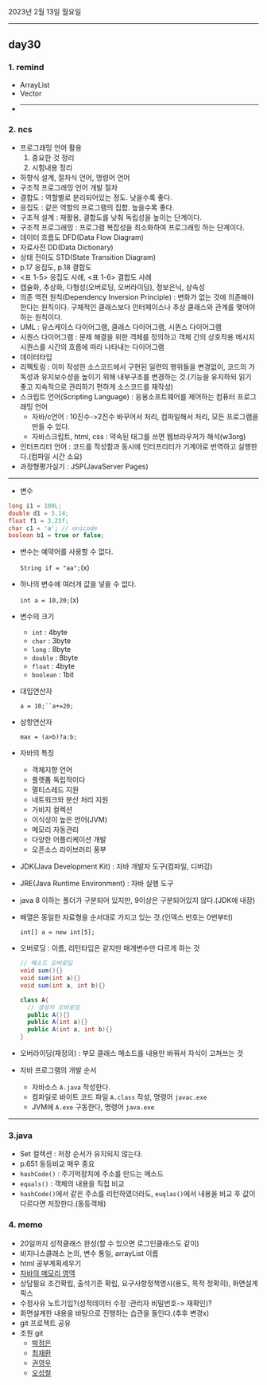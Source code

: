 2023년 2월 13일 월요일

---

## day30

### 1. remind

- ArrayList
- Vector
- ***

### 2. ncs

- 프로그래밍 언어 활용
  1. 중요한 것 정리
  2. 시험내용 정리
- 하향식 설계, 절차식 언어, 명령어 언어
- 구조적 프로그래밍 언어 개발 절차
- 결합도 : 역할별로 분리되어있는 정도. 낮을수록 좋다.
- 응집도 : 같은 역할의 프로그램의 집합. 높을수록 좋다.
- 구조적 설계 : 재활용, 결합도를 낮춰 독립성을 높이는 단계이다.
- 구조적 프로그래밍 : 프로그램 복잡성을 최소화하여 프로그래밍 하는 단계이다.
- 데이터 흐름도 DFD(Data Flow Diagram)
- 자료사전 DD(Data Dictionary)
- 상태 전이도 STD(State Transition Diagram)
- p.17 응집도, p.18 결합도
- <표 1-5> 응집도 사례, <표 1-6> 결합도 사례
- 캡슐화, 추상화, 다형성(오버로딩, 오버라이딩), 정보은닉, 상속성
- 의존 역전 원칙(Dependency Inversion Principle) : 변화가 없는 것에 의존해야 한다는 원칙이다. 구체적인 클래스보다 인터페이스나 추상 클래스와 관계를 맺어야 하는 원칙이다.
- UML : 유스케이스 다이어그램, 클래스 다이어그램, 시퀀스 다이어그램
- 시퀀스 다이어그램 : 문제 해결을 위한 객체를 정의하고 객체 간의 상호작용 메시지 시퀀스를 시간의 흐름에 따라 나타내는 다이어그램
- 데이터타입
- 리펙토링 : 이미 작성한 소스코드에서 구현된 일련의 행위들을 변경없이, 코드의 가독성과 유지보수성을 높이기 위해 내부구조를 변경하는 것.(기능을 유지하되 읽기 좋고 지속적으로 관리하기 편하게 소스코드를 재작성)
- 스크립트 언어(Scripting Language) : 응용소프트웨어를 제어하는 컴퓨터 프로그래밍 언어
  - 자바/c언어 : 10진수->2진수 바꾸어서 처리, 컴파일해서 처리, 모든 프로그램을 만들 수 있다.
  - 자바스크립트, html, css : 약속된 태그를 쓰면 웹브라우저가 해석(w3org)
- 인터프리터 언어 : 코드를 작성함과 동시에 인터프리터가 기계어로 번역하고 실행한다.(컴파일 시간 소요)
- 과정형평가실기 : JSP(JavaServer Pages)

---

- 변수

```java
long i1 = 100L;
double d1 = 3.14;
float f1 = 3.25f;
char c1 = 'a'; // unicode
boolean b1 = true or false;
```

- 변수는 예약어를 사용할 수 없다.

  `String if = "aa";`(x)

- 하나의 변수에 여러개 값을 넣을 수 없다.

  `int a = 10,20;`(x)

- 변수의 크기
  - `int` : 4byte
  - `char` : 3byte
  - `long` : 8byte
  - `double` : 8byte
  - `float` : 4byte
  - `boolean` : 1bit
- 대입연산자

  ` a = 10;``a+=20;  `

- 삼항연산자

  `max = (a>b)?a:b;`

- 자바의 특징

  - 객체지향 언어
  - 플랫폼 독립적이다
  - 멀티스레드 지원
  - 네트워크와 분산 처리 지원
  - 가비지 컬렉션
  - 이식성이 높은 언어(JVM)
  - 메모리 자동관리
  - 다양한 어플리케이션 개발
  - 오픈소스 라이브러리 풍부

- JDK(Java Development Kit) : 자바 개발자 도구(컴파일, 디버깅)
- JRE(Java Runtime Environment) : 자바 실행 도구
- java 8 이하는 폴더가 구분되어 있지만, 9이상은 구분되어있지 않다.(JDK에 내장)
- 배열은 동일한 자료형을 순서대로 가지고 있는 것.(인덱스 번호는 0번부터)

  `int[] a = new int[5];`

- 오버로딩 : 이름, 리턴타입은 같지만 매개변수만 다르게 하는 것

  ```java
  // 메소드 오버로딩
  void sum(){}
  void sum(int a){}
  void sum(int a, int b){}

  class A{
    // 생성자 오버로딩
    public A(){}
    public A(int a){}
    public A(int a, int b){}
  }
  ```

- 오버라이딩(재정의) : 부모 클래스 메소드를 내용만 바꿔서 자식이 고쳐쓰는 것
- 자바 프로그램의 개발 순서
  - 자바소스 `A.java` 작성한다.
  - 컴파일로 바이트 코드 파일 `A.class` 작성, 명령어 `javac.exe`
  - JVM에 `A.exe` 구동한다, 명령어 `java.exe`

---

### 3.java

- Set 컬렉션 : 저장 순서가 유지되지 않는다.
- p.651 동등비교 매우 중요
- `hashCode()` : 주기억장치에 주소를 만드는 메소드
- `equals()` : 객체의 내용을 직접 비교
- `hashCode()`에서 같은 주소를 리턴하였더라도, `euqlas()`에서 내용을 비교 후 값이 다르다면 저장한다.(동등객체)

### 4. memo

- 20일까지 성적클래스 완성(할 수 있으면 로그인클래스도 같이)
- 비지니스클래스 논의, 변수 통일, arrayList 이름
- html 공부계획세우기
- [자바의 메모리 영역](https://inpa.tistory.com/entry/JAVA-%E2%98%95-%EA%B7%B8%EB%A6%BC%EC%9C%BC%EB%A1%9C-%EB%B3%B4%EB%8A%94-%EC%9E%90%EB%B0%94-%EC%BD%94%EB%93%9C%EC%9D%98-%EB%A9%94%EB%AA%A8%EB%A6%AC-%EC%98%81%EC%97%AD%EC%8A%A4%ED%83%9D-%ED%9E%99)
- 상담필요 조건확립, 출석기준 확립, 요구사항정책명시(용도, 목적 정확히), 화면설계 픽스
- 수정사유 노트기입?(성적데이터 수정 :관리자 비밀번호-> 재확인)?
- 화면설계한 내용을 바탕으로 진행하는 습관을 들인다.(추후 변경x)
- git 프로젝트 공유
- 조원 git
  - [박정은](https://github.com/Luho0113)
  - [최재환](https://github.com/chlwo796)
  - [권영우](https://github.com/alflq)
  - [오성철](https://github.com/SeongCheolOh)
